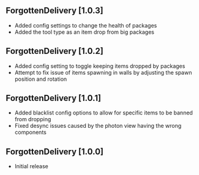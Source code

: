 ## ForgottenDelivery [1.0.3]
- Added config settings to change the health of packages
- Added the tool type as an item drop from big packages

## ForgottenDelivery [1.0.2]
- Added config setting to toggle keeping items dropped by packages
- Attempt to fix issue of items spawning in walls by adjusting the spawn position and rotation

## ForgottenDelivery [1.0.1]
- Added blacklist config options to allow for specific items to be banned from dropping
- Fixed desync issues caused by the photon view having the wrong components

## ForgottenDelivery [1.0.0]
- Initial release
